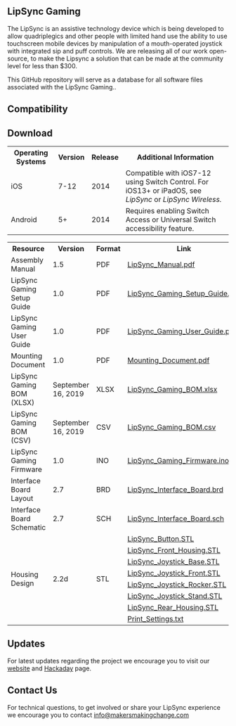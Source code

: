 ## LipSync Gaming

The LipSync is an assistive technology device which is being developed to allow quadriplegics and other people with limited hand use the ability to use touchscreen mobile devices by manipulation of a mouth-operated joystick with integrated sip and puff controls. We are releasing all of our work open-source, to make the Lipsync a solution that can be made at the community level for less than $300.

This GitHub repository will serve as a database for all software files associated with the LipSync Gaming..


## Compatibility 

 <table style="width:100%">
  <tr>
    <th>Operating Systems</th>
    <th>Version</th>
    <th>Release</th>
    <th>Additional Information</th>
  <tr>
    <td>iOS</td>
    <td>7-12</td>
    <td>2014</td>
    <td>Compatible with iOS7-12 using Switch Control. For iOS13+ or iPadOS, see <i>LipSync</i> or <i>LipSync Wireless.</i></td>
  </tr>
  <tr>
    <td>Android</td>
    <td>5+</td>
    <td>2014</td>
    <td>Requires enabling Switch Access or Universal Switch accessibility feature.</td>



## Download

 <table style="width:100%">
  <tr>
    <th>Resource</th>
    <th>Version</th>
    <th>Format</th>
    <th>Link</th>
  <tr>
    <td>Assembly Manual</td>
    <td>1.5</td>
    <td>PDF</td>
    <td><a href="https://github.com/makersmakingchange/LipSync-Gaming/blob/master/LipSync_Manual.pdf">LipSync_Manual.pdf</a></td>
  </tr>
  <tr>
    <td>LipSync Gaming Setup Guide</td>
    <td>1.0</td>
    <td>PDF</td>
    <td><a href="https://github.com/makersmakingchange/LipSync-Gaming/blob/master/LipSync_Gaming_Setup_Guide.pdf">LipSync_Gaming_Setup_Guide.pdf</a></td>
  </tr>
  <tr>
    <td>LipSync Gaming User Guide</td>
    <td>1.0</td>
    <td>PDF</td>
    <td><a href="https://github.com/makersmakingchange/LipSync-Gaming/blob/master/LipSync_Gaming_User_Guide.pdf">LipSync_Gaming_User_Guide.pdf</a></td>
  </tr>
  <tr>
     <td>Mounting Document</td>
     <td>1.0</td>
     <td>PDF</td>
     <td><a href="https://github.com/makersmakingchange/LipSync-Gaming/blob/master/Mounting_Document.pdf">Mounting_Document.pdf</a></td>
  </tr>
  <tr>
    <td>LipSync Gaming BOM (XLSX)</td>
    <td>September 16, 2019</td>
    <td>XLSX</td>
    <td><a href="https://github.com/makersmakingchange/LipSync-Gaming/raw/master/LipSync_Gaming_BOM.xlsx">LipSync_Gaming_BOM.xlsx</a></td>
  </tr>
  <tr>
    <td>LipSync Gaming BOM (CSV)</td>
    <td>September 16, 2019</td>
    <td>CSV</td>
    <td><a href="https://raw.githubusercontent.com/makersmakingchange/LipSync-Gaming/master/LipSync_Gaming_BOM.csv" download target="_blank">LipSync_Gaming_BOM.csv</a></td>
  </tr>
  <tr>
    <td>LipSync Gaming Firmware</td>
    <td>1.0</td>
    <td>INO</td>
    <td><a href="https://github.com/makersmakingchange/LipSync-Gaming/raw/master/Software/LipSync_Gaming_Firmware/LipSync_Gaming_Firmware.ino">LipSync_Gaming_Firmware.ino</a></td>
  </tr>
  <tr>
    <td>Interface Board Layout</td>
    <td>2.7</td>
    <td>BRD</td>
    <td><a href="https://raw.githubusercontent.com/makersmakingchange/LipSync-Gaming/master/Hardware/PCB_design/LipSync_Interface_Board.brd">LipSync_Interface_Board.brd</a></td>
  </tr>
  <tr>
    <td>Interface Board Schematic</td>
    <td>2.7</td>
    <td>SCH</td>
    <td><a href="https://raw.githubusercontent.com/makersmakingchange/LipSync-Gaming/master/Hardware/PCB_design/LipSync_Interface_Board.sch">LipSync_Interface_Board.sch</a></td>
  </tr>
    <tr>
    <td rowspan="9">Housing Design</td>
    <td rowspan="9">2.2d</td>
    <td rowspan="9">STL</td>
    <td><a href="https://raw.githubusercontent.com/makersmakingchange/LipSync-Gaming/master/Hardware/Housing_design/LipSync_Button.STL">LipSync_Button.STL</a></td>
  </tr>
  <tr>
  <td><a href="https://github.com/makersmakingchange/LipSync-Gaming/raw/master/Hardware/Housing_design/LipSync_Front_Housing.STL">LipSync_Front_Housing.STL</a></td>
  </tr>
  <tr>
	<td><a href="https://github.com/makersmakingchange/LipSync-Gaming/raw/master/Hardware/Housing_design/LipSync_Joystick_Base.STL">LipSync_Joystick_Base.STL</a></td>
</tr>
<tr>
  <td><a href="https://github.com/makersmakingchange/LipSync-Gaming/raw/master/Hardware/Housing_design/LipSync_Joystick_Front.STL">LipSync_Joystick_Front.STL</a></td>
</tr>
<tr>
  <td><a href="https://github.com/makersmakingchange/LipSync-Gaming/raw/master/Hardware/Housing_design/LipSync_Joystick_Rocker.STL">LipSync_Joystick_Rocker.STL</a></td>
</tr>
<tr>
    <td><a href="https://github.com/makersmakingchange/LipSync-Gaming/blob/master/Hardware/Housing_design/LipSync_Joystick_Stand.STL">LipSync_Joystick_Stand.STL</a></td>
</tr>
<tr>
  <td><a href="https://github.com/makersmakingchange/LipSync-Gaming/raw/master/Hardware/Housing_design/LipSync_Rear_Housing.stl">LipSync_Rear_Housing.STL</a></td>
</tr>
<tr>
  <td><a href="https://raw.githubusercontent.com/makersmakingchange/LipSync-Gaming/master/Hardware/Housing_design/Print_Settings.txt">Print_Settings.txt</a></td>
</tr>
</table> 

## Updates 
For latest updates regarding the project we encourage you to visit our <a href="https://www.makersmakingchange.com/">website</a> and <a href="https://hackaday.io/project/13424-lipsync">Hackaday</a> page.


## Contact Us

For technical questions, to get involved or share your LipSync experience we encourage you to contact info@makersmakingchange.com




